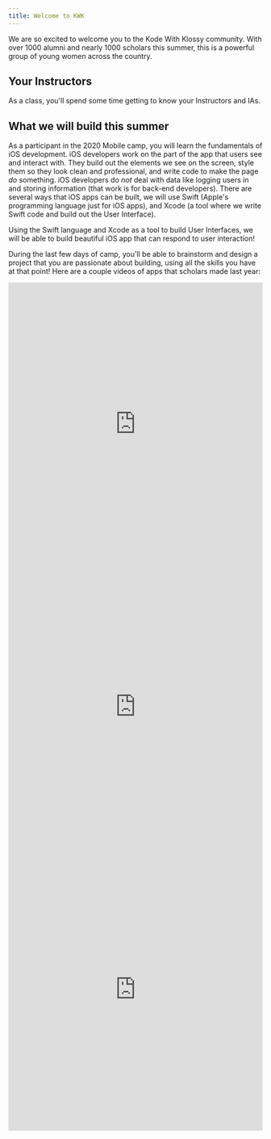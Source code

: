 ```yaml
---
title: Welcome to KWK
---
```


We are so excited to welcome you to the Kode With Klossy community. With over 1000 alumni and nearly 1000 scholars this summer, this is a powerful group of young women across the country.

## Your Instructors

As a class, you'll spend some time getting to know your Instructors and IAs.

## What we will build this summer

As a participant in the 2020 Mobile camp, you will learn the fundamentals of iOS development. iOS developers work on the part of the app that users see and interact with. They build out the elements we see on the screen, style them so they look clean and professional, and write code to make the page _do_ something. iOS developers do _not_ deal with data like logging users in and storing information (that work is for back-end developers). There are several ways that iOS apps can be built, we will use Swift (Apple's programming language just for iOS apps), and Xcode (a tool where we write Swift code and build out the User Interface).

Using the Swift language and Xcode as a tool to build User Interfaces, we will be able to build beautiful iOS app that can respond to user interaction!

During the last few days of camp, you'll be able to brainstorm and design a project that you are passionate about building, using all the skills you have at that point! Here are a couple videos of apps that scholars made last year:

<iframe width="100%" height="560" frameborder="0" scrolling="no" src="https://screencast-o-matic.com/embed?sc=cFjIfhq6U2&v=5&ff=1" allowfullscreen="true"></iframe>

<iframe width="100%" height="560" frameborder="0" scrolling="no" src="https://screencast-o-matic.com/embed?sc=cFjIePq6uN&v=5&ff=1" allowfullscreen="true"></iframe>

<iframe width="100%" height="560" frameborder="0" scrolling="no" src="https://screencast-o-matic.com/embed?sc=cFjIfcq6UV&v=5&ff=1" allowfullscreen="true"></iframe>
